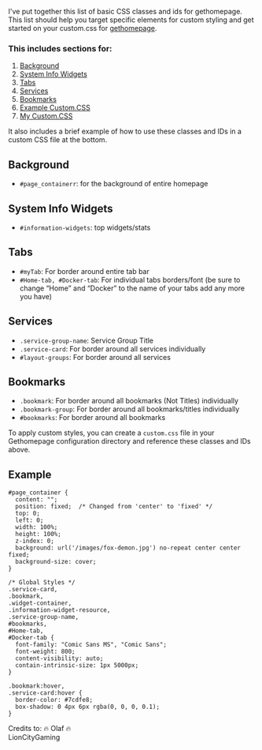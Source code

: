 I've put together this list of basic CSS classes and ids for gethomepage. This list should help you target specific elements for custom styling and get started on your custom.css for [gethomepage](https://gethomepage.dev/).
 
### This includes sections for:
1. [Background](#Background)
2. [System Info Widgets](#System-Info-Widgets)
3. [Tabs](#Tabs)
4. [Services](#Services)
5. [Bookmarks](#Bookmarks)
6. [Example Custom.CSS](#Example)
7. [My Custom.CSS](https://github.com/10mfox/Gethomepage-Custom.CSS/blob/main/current%20custom.css)

It also includes a brief example of how to use these classes and IDs in a custom CSS file at the bottom.
 
## Background
- `#page_containerr`: for the background of entire homepage
 
## System Info Widgets
- `#information-widgets`: top widgets/stats
 
## Tabs
- `#myTab`: For border around entire tab bar
- `#Home-tab, #Docker-tab`: For individual tabs borders/font (be sure to change “Home” and “Docker” to the name of your tabs add any more you have)

## Services
- `.service-group-name`: Service Group Title
- `.service-card`: For border around all services individually
- `#layout-groups`: For border around all services
 
## Bookmarks
- `.bookmark`: For border around all bookmarks (Not Titles) individually
- `.bookmark-group`: For border around all bookmarks/titles individually
- `#bookmarks`: For border around all bookmarks

To apply custom styles, you can create a `custom.css` file in your Gethomepage configuration directory and reference these classes and IDs above.
 
## Example

```
#page_container {
  content: "";
  position: fixed;  /* Changed from 'center' to 'fixed' */
  top: 0;
  left: 0;
  width: 100%;
  height: 100%;
  z-index: 0;
  background: url('/images/fox-demon.jpg') no-repeat center center fixed;  
  background-size: cover;
}
 
/* Global Styles */
.service-card,
.bookmark,
.widget-container,
.information-widget-resource,
.service-group-name,
#bookmarks,
#Home-tab,
#Docker-tab {
  font-family: "Comic Sans MS", "Comic Sans";
  font-weight: 800;
  content-visibility: auto;
  contain-intrinsic-size: 1px 5000px;
}
 
.bookmark:hover,
.service-card:hover {
  border-color: #7cdfe8;
  box-shadow: 0 4px 6px rgba(0, 0, 0, 0.1);
}
```
 
Credits to:
    🔥 Olaf 🔥  
    LionCityGaming
